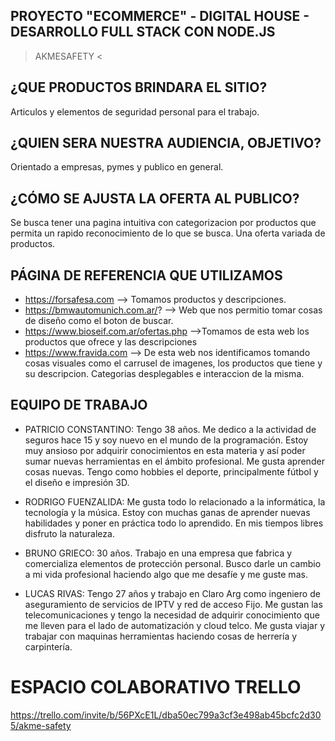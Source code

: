 ## PROYECTO "ECOMMERCE" - DIGITAL HOUSE - DESARROLLO FULL STACK CON NODE.JS ##

> AKMESAFETY <


## ¿QUE PRODUCTOS BRINDARA EL SITIO? ##

Articulos y elementos de seguridad personal para el trabajo.

## ¿QUIEN SERA NUESTRA AUDIENCIA, OBJETIVO? ##

Orientado a empresas, pymes y publico en general.

## ¿CÓMO SE AJUSTA LA OFERTA AL PUBLICO? ##

Se busca tener una pagina intuitiva con categorizacion por productos que permita un rapido 
reconocimiento de lo que se busca. Una oferta variada de productos.

## PÁGINA DE REFERENCIA QUE UTILIZAMOS ##
 
- https://forsafesa.com  --> Tomamos productos y descripciones.
- https://bmwautomunich.com.ar/? --> Web que nos permitio tomar cosas de diseño como el boton de buscar.
- https://www.bioseif.com.ar/ofertas.php -->Tomamos de esta web los productos que ofrece y las descripciones
- https://www.fravida.com --> De esta web nos identificamos tomando cosas visuales como el carrusel de imagenes, los productos que tiene y su descripcion. Categorias desplegables e interaccion de la misma.

## EQUIPO DE TRABAJO ##

* PATRICIO CONSTANTINO: Tengo 38 años. Me dedico a la actividad de seguros hace 15 y soy nuevo en el mundo de la programación. Estoy muy ansioso por adquirir conocimientos en esta materia y así poder sumar nuevas herramientas en el ámbito profesional. Me gusta aprender cosas nuevas. Tengo como hobbies el deporte, principalmente fútbol y el diseño e impresión 3D.

* RODRIGO FUENZALIDA: Me gusta todo lo relacionado a la informática, la tecnología y la música. Estoy con muchas ganas de aprender nuevas habilidades y poner en     práctica todo lo aprendido. En mis tiempos libres disfruto la naturaleza. 

* BRUNO GRIECO: 30 años. Trabajo en una empresa que fabrica y comercializa elementos de protección personal. Busco darle un cambio a mi vida profesional haciendo algo que me desafíe y me guste mas.

* LUCAS RIVAS: Tengo 27 años y trabajo en Claro Arg como ingeniero de aseguramiento de servicios de IPTV y red de acceso Fijo. Me gustan las telecomunicaciones y tengo la necesidad de adquirir conocimiento que me lleven para el lado de automatización y cloud telco. Me gusta viajar y trabajar con maquinas herramientas haciendo cosas de herrería y carpintería.



# ESPACIO COLABORATIVO TRELLO
https://trello.com/invite/b/56PXcE1L/dba50ec799a3cf3e498ab45bcfc2d305/akme-safety

